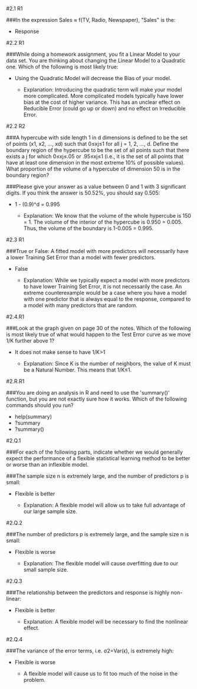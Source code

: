 #2.1 R1

###In the expression Sales ≈ f(TV, Radio, Newspaper), "Sales" is the:

- Response

#2.2 R1

###While doing a homework assignment, you fit a Linear Model to your data set. You are thinking about changing the Linear Model to a Quadratic one. Which of the following is most likely true:

- Using the Quadratic Model will decrease the Bias of your model. 

	- Explanation: Introducing the quadratic term will make your model more complicated. More complicated models typically have lower bias at the cost of higher variance. This has an unclear effect on Reducible Error (could go up or down) and no effect on Irreducible Error.

#2.2 R2

###A hypercube with side length 1 in d dimensions is defined to be the set of points (x1, x2, ..., xd) such that 0≤xj≤1 for all j = 1, 2, ..., d. Define the boundary region of the hypercube to be the set of all points such that there exists a j for which 0≤xj≤.05 or .95≤xj≤1 (i.e., it is the set of all points that have at least one dimension in the most extreme 10% of possible values). What proportion of the volume of a hypercube of dimension 50 is in the boundary region?

###Please give your answer as a value between 0 and 1 with 3 significant digits. If you think the answer is 50.52%, you should say 0.505:

- 1 - (0.9)^d = 0.995

	- Explanation: We know that the volume of the whole hypercube is 150 = 1. The volume of the interior of the hypercube is 0.950 = 0.005. Thus, the volume of the boundary is 1-0.005 = 0.995.

#2.3 R1

###True or False: A fitted model with more predictors will necessarily have a lower Training Set Error than a model with fewer predictors.

- False

	- Explanation: While we typically expect a model with more predictors to have lower Training Set Error, it is not necessarily the case. An extreme counterexample would be a case where you have a model with one predictor that is always equal to the response, compared to a model with many predictors that are random.

#2.4.R1

###Look at the graph given on page 30 of the notes. Which of the following is most likely true of what would happen to the Test Error curve as we move 1/K further above 1?

- It does not make sense to have 1/K>1

	- Explanation: Since K is the number of neighbors, the value of K must be a Natural Number. This means that 1/K≤1.

#2.R.R1

###You are doing an analysis in R and need to use the 'summary()' function, but you are not exactly sure how it works. Which of the following commands should you run?

 - help(summary) 
 - ?summary
 - ?summary()

#2.Q.1

###For each of the following parts, indicate whether we would generally expect the performance of a flexible statistical learning method to be better or worse than an inflexible model.

###The sample size n is extremely large, and the number of predictors p is small:

- Flexible is better

	- Explanation: A flexible model will allow us to take full advantage of our large sample size. 

#2.Q.2

###The number of predictors p is extremely large, and the sample size n is small:

- Flexible is worse
	
	- Explanation: The flexible model will cause overfitting due to our small sample size.

#2.Q.3

###The relationship between the predictors and response is highly non-linear:

- Flexible is better
	
	- Explanation: A flexible model will be necessary to find the nonlinear effect.

#2.Q.4

###The variance of the error terms, i.e. σ2=Var(ϵ), is extremely high:

- Flexible is worse

	- A flexible model will cause us to fit too much of the noise in the problem.